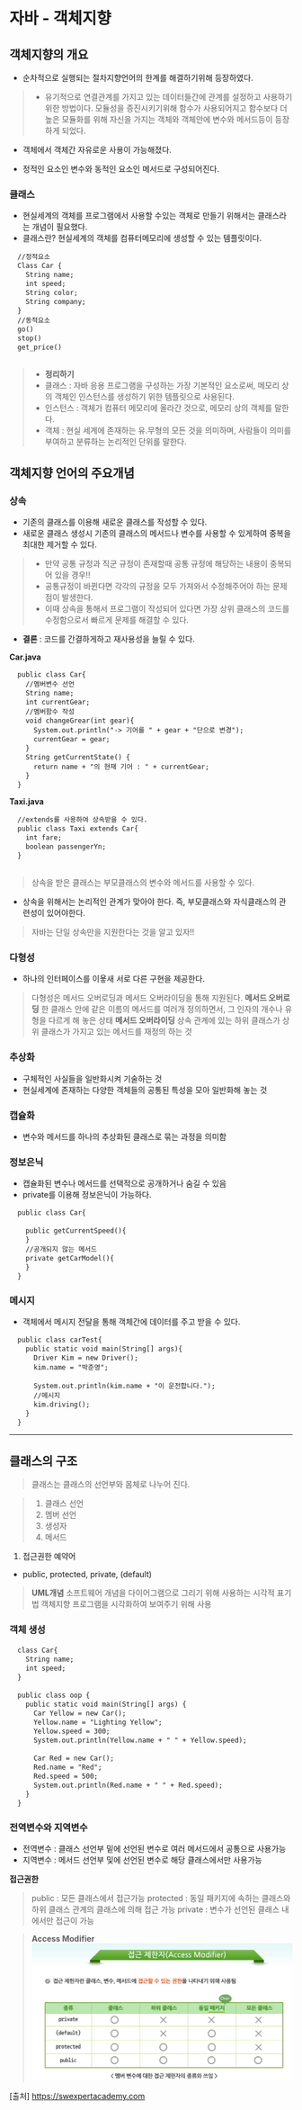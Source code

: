 # 자바 - 객체지향

## 객체지향의 개요

- 순차적으로 실행되는 절차지향언어의 한계를 해결하기위해 등장하였다.

> - 유기적으로 연결관계를 가지고 있는 데이터들간에 관계를 설정하고 사용하기위한 방법이다.
  모듈성을 증진시키기위해 함수가 사용되어지고 함수보다 더 높은 모듈화를 위해 자신을 가지는 객체와
  객체안에 변수와 메서드등이 등장하게 되었다.
  - 객체에서 객체간 자유로운 사용이 가능해졌다.
  
  
- 정적인 요소인 변수와 동적인 요소인 메서드로 구성되어진다.

### 클래스

- 현실세계의 객체를 프로그램에서 사용할 수있는 객체로 만들기 위해서는 클래스라는 개념이 필요했다.
- 클래스란? 현실세계의 객체를 컴퓨터메모리에 생성할 수 있는 템플릿이다.
```
  //정적요소
  Class Car {
    String name;
    int speed;
    String color;
    String company;
  }
  //동적요소
  go()
  stop()
  get_price()
  
```

> - **정리하기**
> - 클래스 : 자바 응용 프로그램을 구성하는 가장 기본적인 요소로써, 메모리 상의 객체인 인스턴스를 생성하기 위한 템플릿으로 사용된다.
> - 인스턴스 : 객체가 컴퓨터 메모리에 올라간 것으로, 메모리 상의 객체를 말한다.
> - 객체 : 현실 세계에 존재하는 유.무형의 모든 것을 의미하며, 사람들이 의미를 부여하고 분류하는 논리적인 단위를 말한다.

## 객체지향 언어의 주요개념

### 상속
- 기존의 클래스를 이용해 새로운 클래스를 작성할 수 있다.
- 새로운 클래스 생성시 기존의 클래스의 메서드나 변수를 사용할 수 있게하여 중복을 최대한 제거할 수 있다.

> - 만약 공통 규정과 직군 규정이 존재할때 공통 규정에 해당하는 내용이 중복되어 있을 경우!!
> - 공통규정이 바뀐다면 각각의 규정을 모두 가져와서 수정해주어야 하는 문제점이 발생한다.
> - 이때 상속을 통해서 프로그램이 작성되어 있다면 가장 상위 클래스의 코드를 수정함으로서 빠르게 문제를 해결할 수 있다.


- **결론** : 코드를 간결하게하고 재사용성을 늘릴 수 있다.

**Car.java**
```
  public class Car{
    //멤버변수 선언
    String name;
    int currentGear;
    //멤버함수 작성
    void changeGrear(int gear){
      System.out.println("-> 기어를 " + gear + "단으로 변경");
      currentGear = gear;
    }
    String getCurrentState() {
      return name + "의 현재 기어 : " + currentGear;
    }
  }
```

**Taxi.java**
```
  //extends를 사용하여 상속받을 수 있다.
  public class Taxi extends Car{
    int fare;
    boolean passengerYn;
  }
  
```
> 상속을 받은 클래스는 부모클래스의 변수와 메서드를 사용할 수 있다.


- 상속을 위해서는 논리적인 관계가 맞아야 한다. 즉, 부모클래스와 자식클래스의 관련성이 있어야한다.

> 자바는 단일 상속만을 지원한다는 것을 알고 있자!!


### 다형성

- 하나의 인터페이스를 이욯새 서로 다른 구현을 제공한다.
> 다형성은 메서드 오버로딩과 메서드 오버라이딩을 통해 지원된다.
> **메서드 오버로딩**
> 한 클래스 안에 같은 이름의 메서드를 여러개 정의하면서, 그 인자의 개수나 유형을 다르게 해 놓은 상태
> **메서드 오버라이딩**
> 상속 관계에 있는 하위 클래스가 상위 클래스가 가지고 있는 메서드를 재정의 하는 것

### 추상화

- 구체적인 사실들을 일반화시켜 기술하는 것
- 현실세계에 존재하는 다양한 객체들의 공통된 특성을 모아 일반화해 놓는 것

### 캡슐화

- 변수와 메서드를 하나의 추상화된 클래스로 묶는 과정을 의미함

### 정보은닉

- 캡슐화된 변수나 메서드를 선택적으로 공개하거나 숨길 수 있음
- private를 이용해 정보은닉이 가능하다.

```
  public class Car{
    
    public getCurrentSpeed(){
    }
    //공개되지 않는 메서드
    private getCarModel(){
    }
  }
```

### 메시지

- 객체에서 메시지 전달을 통해 객체간에 데이터를 주고 받을 수 있다.
```
  public class carTest{
    public static void main(String[] args){
      Driver Kim = new Driver();
      kim.name = "박준영";
      
      System.out.println(kim.name + "이 운전합니다.");
      //메시지 
      kim.driving();
    }
  }
```
-----

## 클래스의 구조

> 클래스는 클래스의 선언부와 몸체로 나누어 진다.

> 1. 클래스 선언
> 2. 멤버 선언
> 3. 생성자
> 4. 메서드

1. 접근권한 예약어
- public, protected, private, (default)

> **UML개념**
> 소프트웨어 개념을 다이어그램으로 그리기 위해 사용하는 시각적 표기법
> 객체지향 프로그램을 시각화하여 보여주기 위해 사용


### 객체 생성

```
  class Car{
    String name;
    int speed;
  }

  public class oop {
    public static void main(String[] args) {
      Car Yellow = new Car();
      Yellow.name = "Lighting Yellow";
      Yellow.speed = 300;
      System.out.println(Yellow.name + " " + Yellow.speed);

      Car Red = new Car();
      Red.name = "Red";
      Red.speed = 500;
      System.out.println(Red.name + " " + Red.speed);
    }
  }
```

### 전역변수와 지역변수

- 전역변수 : 클래스 선언부 밑에 선언된 변수로 여러 메서드에서 공통으로 사용가능
- 지역변수 : 메서드 선언부 및에 선언된 변수로 해당 클래스에서만 사용가능

**접근권한**
> public : 모든 클래스에서 접근가능
> protected : 동일 패키지에 속하는 클래스와 하위 클래스 관계의 클래스에 의해 접근 가능
> private : 변수가 선언된 클래스 내에서만 접근이 가능

> **Access Modifier**
![access_modifier](access_modifier.png)

[출처] https://swexpertacademy.com
